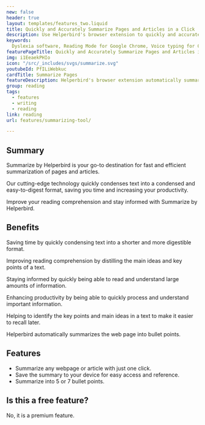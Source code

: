 ```yaml
---
new: false
header: true
layout: templates/features_two.liquid
title: Quickly and Accurately Summarize Pages and Articles in a Click
description: Use Helperbird's browser extension to quickly and accurately summarize web pages and articles into bullet points. Simplify your research, personal use, or business tasks with Helperbird's efficient summarization tool.
keywords:
  Dyslexia software, Reading Mode for Google Chrome, Voice typing for Chrome, Text to speech for Chrome, text reader, Immersive Reader, dyslexia fonts, accessibility software, dyslexia software, Helperbird for Edge, Helperbird for Firefox, Helperbird for Chrome, Opendyslexic for Chrome, OpenDyslexic
featurePageTitle: Quickly and Accurately Summarize Pages and Articles in a Click
img: i1EeaekPHIo
icon: "/src/_includes/svgs/summarize.svg"
youtubeId: PfILiWebkuc
cardTitle: Summarize Pages
featureDescription: Helperbird's browser extension automatically summarizes web pages and articles into bullet points, simplifying your reading and research tasks.
group: reading
tags:
  - features
  - writing
  - reading
link: reading
url: features/summarizing-tool/

---
```


## Summary
Summarize by Helperbird  is your go-to destination for fast and efficient summarization of pages and articles. 

Our cutting-edge technology quickly condenses text into a condensed and easy-to-digest format, saving you time and increasing your productivity. 

Improve your reading comprehension and stay informed with Summarize by Helperbird.

## Benefits


Saving time by quickly condensing text into a shorter and more digestible format.

Improving reading comprehension by distilling the main ideas and key points of a text.

Staying informed by quickly being able to read and understand large amounts of information.

Enhancing productivity by being able to quickly process and understand important information.

Helping to identify the key points and main ideas in a text to make it easier to recall later.

Helperbird automatically summarizes the web page into bullet points.


## Features
- Summarize any webpage or article with just one click.
- Save the summary to your device for easy access and reference.
- Summarize into 5 or 7 bullet points.


## Is this a free feature?
No, it is a premium feature.
























